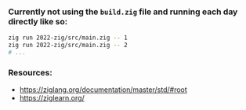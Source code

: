 ### Currently not using the `build.zig` file and running each day directly like so:
```sh
zig run 2022-zig/src/main.zig -- 1
zig run 2022-zig/src/main.zig -- 2
# ...
```

### Resources:
- https://ziglang.org/documentation/master/std/#root
- https://ziglearn.org/
